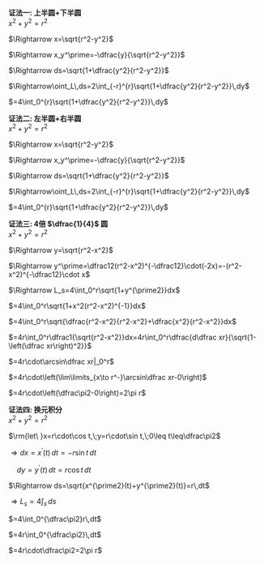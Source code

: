 **证法一: 上半圆+下半圆**  
$x^2+y^2=r^2$  
  
$\Rightarrow x=\sqrt{r^2-y^2}$  
  
$\Rightarrow x_y^\prime=-\dfrac{y}{\sqrt{r^2-y^2}}$  
  
$\Rightarrow ds=\sqrt{1+\dfrac{y^2}{r^2-y^2}}$  
  
$\Rightarrow\oint_L\,ds=2\int_{-r}^{r}\sqrt{1+\dfrac{y^2}{r^2-y^2}}\,dy$  
  
$=4\int_0^{r}\sqrt{1+\dfrac{y^2}{r^2-y^2}}\,dy$  
  
  
**证法二: 左半圆+右半圆**  
$x^2+y^2=r^2$  
  
$\Rightarrow x=\sqrt{r^2-y^2}$  
  
$\Rightarrow x_y^\prime=-\dfrac{y}{\sqrt{r^2-y^2}}$  
  
$\Rightarrow ds=\sqrt{1+\dfrac{y^2}{r^2-y^2}}$  
  
$\Rightarrow\oint_L\,ds=2\int_{-r}^{r}\sqrt{1+\dfrac{y^2}{r^2-y^2}}\,dy$  
  
$=4\int_0^{r}\sqrt{1+\dfrac{y^2}{r^2-y^2}}\,dy$  
  
  
**证法三: 4倍 $\dfrac{1}{4}$ 圆**  
$x^2+y^2=r^2$  
  
$\Rightarrow y=\sqrt{r^2-x^2}$  
  
$\Rightarrow y^\prime=\dfrac12(r^2-x^2)^{-\dfrac12}\cdot(-2x)=-(r^2-x^2)^{-\dfrac12}\cdot x$  
  
$\Rightarrow L_s=4\int_0^r\sqrt{1+y^{\prime2}}dx$  
  
$=4\int_0^r\sqrt{1+x^2(r^2-x^2)^{-1}}dx$  
  
$=4\int_0^r\sqrt{\dfrac{r^2-x^2}{r^2-x^2}+\dfrac{x^2}{r^2-x^2}}dx$  
  
$=4r\int_0^r\dfrac1{\sqrt{r^2-x^2}}dx=4r\int_0^r\dfrac{d\dfrac xr}{\sqrt{1-\left(\dfrac xr\right)^2}}$  
  
$=4r\cdot\arcsin\dfrac xr|_0^r$  
  
$=4r\cdot\left(\lim\limits_{x\to r^-}\arcsin\dfrac xr-0\right)$  
  
$=4r\cdot\left(\dfrac\pi2-0\right)=2\pi r$  
  
**证法四: 换元积分**  
$x^2+y^2=r^2$  
  
$\rm{let\ }x=r\cdot\cos t,\;y=r\cdot\sin t,\;0\leq t\leq\dfrac\pi2$  
  
$\Rightarrow dx=x^{\prime}(t)\,dt=-r\sin t\,dt$  
  
$\quad dy=y^{\prime}(t)\,dt=r\cos t\,dt$  
  
$\Rightarrow ds=\sqrt{x^{\prime2}(t)+y^{\prime2}(t)}=r\,dt$  
  
$\Rightarrow L_s=4\int_s\,ds$  
  
$=4\int_0^{\dfrac\pi2}r\,dt$  
  
$=4r\int_0^{\dfrac\pi2}\,dt$  
  
$=4r\cdot\dfrac\pi2=2\pi r$  
  
